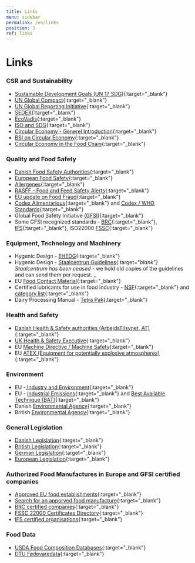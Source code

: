 ```yaml
---
title: Links
menu: sidebar
permalink: /en/links
position: 3
ref: links
---
```


# Links

### CSR and Sustainability 

* [Sustainable Development Goals (UN 17 SDG)][22]{:target="_blank"}
* [UN Global Compact][23]{:target="_blank"}
* [UN Global Reporting Initiative][24]{:target="_blank"}
* [SEDEX][25]{:target="_blank"}
* [EcoVadis][26]{:target="_blank"}
* [ISO and SDG][27]{:target="_blank"}
* [Circular Economy - Generel Introduction][28]{:target="_blank"}
* [BSI on Circular Economy][29]{:target="_blank"}
* [Circular Economy in the Food Chain][30]{:target="_blank"}

### Quality and Food Safety 

* [Danish Food Safety Authorities][32]{:target="_blank"}
* [European Food Safety][33]{:target="_blank"}
* [Allergenes][34]{:target="_blank"}
* [RASFF - Food and Feed Safety Alerts][35]{:target="_blank"}
* [EU update on Food Fraud][36]{:target="_blank"}
* [Codex Alimentarious][37]{:target="_blank"} and [Codex / WHO Standards][38]{:target="_blank"}
* Global Food Safety Initiative [(GFSI)][39]{:target="_blank"}
* Some GFSI recognized standards - [BRC][40]{:target="_blank"}, [IFS][41]{:target="_blank"}, ISO22000 [FSSC][42]{:target="_blank"}

### Equipment, Technology and Machinery 

* Hygenic Design - [EHEDG][44]{:target="_blank"}
* Hygenic Design - [Staalcentrun Guidelines][45]{:target="_blank"} Staalcentrum has been ceased -_ we hold old copies of the guidelines and can send them per request. _
* EU [Food Contact Material][46]{:target="_blank"}
* Certified lubricants for use in food industry - [NSF][47]{:target="_blank"} and [category list][48]{:target="_blank"}
* Dairy Processing Manual - [Tetra Pak][49]{:target="_blank"}

### Health and Safety 

* [Danish Health & Safety authorities (ArbejdsTilsynet, AT)][50]{:target="_blank"}
* [UK Health & Safety Executive][51]{:target="_blank"}
* EU [Machine Directive / Machine Safety][52]{:target="_blank"}
* EU [ATEX (Equipment for potentially explosive atmospheres)][53]{:target="_blank"}

### Environment

* EU -[ Industry and Environment][55]{:target="_blank"}
* EU - [Industrial Emissions][56]{:target="_blank"} and [Best Available Technique (BAT)][57]{:target="_blank"}
* Danish [Environmental Agency][58]{:target="_blank"}
* British [Environmental Agency][59]{:target="_blank"}

### General Legislation

* [Danish Legislation][60]{:target="_blank"}
* [British Legislation][61]{:target="_blank"}
* [German Legislation][62]{:target="_blank"}
* [European Legislation][63]{:target="_blank"}

### Authorized Food Manufactures in Europe and GFSI certified companies

* [Approved EU food establishments][64]{:target="_blank"}
* [Search for an apporved food manufacture][65]{:target="_blank"}
* [BRC certified companies][66]{:target="_blank"}
* [FSSC 22000 Certificates Directory][67]{:target="_blank"}
* [IFS certified organisations][68]{:target="_blank"}

### Food Data 

* [USDA Food Composition Databases][69]{:target="_blank"}
* [DTU Fødevaredata][70]{:target="_blank"}

[21]: /assets/images/SDG.png#w255#pull-right "Sdg"
[22]: https://sdgs.un.org/goals "https://sdgs.un.org/goals"
[23]: https://www.unglobalcompact.org/ "https://www.unglobalcompact.org/"
[24]: https://www.globalreporting.org/ "https://www.globalreporting.org/"
[25]: https://www.sedex.com/ "https://www.sedex.com/"
[26]: https://ecovadis.com/ "https://ecovadis.com/"
[27]: https://www.iso.org/sdgs.html "https://www.iso.org/sdgs.html"
[28]: https://www.ellenmacarthurfoundation.org/circular-economy/concept "https://www.ellenmacarthurfoundation.org/circular-economy/concept"
[29]: https://www.bsigroup.com/en-GB/standards/benefits-of-using-standards/becoming-more-sustainable-with-standards/BS8001-Circular-Economy/ "https://www.bsigroup.com/en-GB/standards/benefits-of-using-standards/becoming-more-sustainable-with-standards/BS8001-Circular-Economy/"
[30]: https://circulareconomy.fooddrinkeurope.eu/manufacturing/ "https://circulareconomy.fooddrinkeurope.eu/manufacturing/"
[31]: /assets/images/00%20About.jpg#w255#pull-right "00 About"
[32]: https://www.foedevarestyrelsen.dk/Sider/forside.aspx "https://www.foedevarestyrelsen.dk/Sider/forside.aspx"
[33]: http://ec.europa.eu/food/index_en.htm "http://ec.europa.eu/food/index_en.htm"
[34]: http://farrp.unl.edu/reg-sit-food-allergens "http://farrp.unl.edu/reg-sit-food-allergens"
[35]: http://ec.europa.eu/food/safety/rasff/index_en.htm "http://ec.europa.eu/food/safety/rasff/index_en.htm"
[36]: https://ec.europa.eu/knowledge4policy/food-fraud-quality_en "https://ec.europa.eu/knowledge4policy/food-fraud-quality_en"
[37]: hhttp://www.fao.org/fao-who-codexalimentarius/codex-home/en/ "http://www.fao.org/fao-who-codexalimentarius/codex-home/en/"
[38]: http://www.fao.org/fao-who-codexalimentarius/standards/list-of-standards/en/ "http://www.fao.org/fao-who-codexalimentarius/standards/list-of-standards/en/"
[39]: http://www.mygfsi.com/ "http://www.mygfsi.com/"
[40]: https://www.brcgs.com/ "https://www.brcgs.com/"
[41]: https://www.ifs-certification.com/index.php/en/standards "https://www.ifs-certification.com/index.php/en/standards"
[42]: http://www.fssc22000.com/documents/home.xml?lang=en "http://www.fssc22000.com/documents/home.xml?lang=en"
[43]: /assets/images/EHEDG.png#w255#pull-right "Ehedg"
[44]: http://www.ehedg.org/?nr=9&lang=en "http://www.ehedg.org/?nr=9&lang=en"
[45]: http://staalcentrum.dk/VidenTANK/industriens_guidelines.htm "http://staalcentrum.dk/VidenTANK/industriens_guidelines.htm"
[46]: http://ec.europa.eu/food/safety/chemical_safety/food_contact_materials/index_en.htm "http://ec.europa.eu/food/safety/chemical_safety/food_contact_materials/index_en.htm"
[47]: http://info.nsf.org/Certified/iso_21469/ "http://info.nsf.org/Certified/iso_21469/"
[48]: http://info.nsf.org/USDA/categories.html#P1 "http://info.nsf.org/USDA/categories.html#P1"
[49]: http://www.dairyprocessinghandbook.com/ "http://www.dairyprocessinghandbook.com/"
[50]: https://at.dk/en "https://at.dk/en"
[51]: http://www.hse.gov.uk/ "http://www.hse.gov.uk/"
[52]: http://ec.europa.eu/growth/sectors/mechanical-engineering/machinery/index_en.htm "http://ec.europa.eu/growth/sectors/mechanical-engineering/machinery/index_en.htm"
[53]: http://ec.europa.eu/growth/sectors/mechanical-engineering/atex/index_en.htm "http://ec.europa.eu/growth/sectors/mechanical-engineering/atex/index_en.htm"
[54]: /assets/images/Bæredygtighed.png#w255#pull-right "Bæredygtighed"
[55]: http://ec.europa.eu/environment/industry/index_en.htm "http://ec.europa.eu/environment/industry/index_en.htm"
[56]: http://ec.europa.eu/environment/industry/stationary/index.htm "http://ec.europa.eu/environment/industry/stationary/index.htm"
[57]: http://eippcb.jrc.ec.europa.eu/reference/ "http://eippcb.jrc.ec.europa.eu/reference/"
[58]: http://eng.mst.dk/ "http://eng.mst.dk/"
[59]: https://www.gov.uk/government/organisations/environment-agency/services-information "https://www.gov.uk/government/organisations/environment-agency/services-information"
[60]: https://www.retsinformation.dk/ "https://www.retsinformation.dk/"
[61]: http://www.legislation.gov.uk/ "http://www.legislation.gov.uk/"
[62]: http://www.gesetze-im-internet.de/index.html "http://www.gesetze-im-internet.de/index.html"
[63]: http://eur-lex.europa.eu/RECH_legislation.do?ihmlang=en "http://eur-lex.europa.eu/RECH_legislation.do?ihmlang=en"
[64]: http://ec.europa.eu/food/safety/biosafety/food_hygiene/eu_food_establishments/index_en.htm "http://ec.europa.eu/food/safety/biosafety/food_hygiene/eu_food_establishments/index_en.htm"
[65]: http://www.eucode.info/ "http://www.eucode.info/"
[66]: http://www.brcdirectory.co.uk/ "http://www.brcdirectory.co.uk/"
[67]: https://www.fssc22000.com/certified-organizations/# "https://www.fssc22000.com/certified-organizations/#"
[68]: https://www.ifs-certification.com/index.php/en/?SID=204a0cb9a0fc3e8bfecf4f8de4f93d98&page=home&content=pruefinstitute_detail&desc=institutes&language=english&id=362 "https://www.ifs-certification.com/index.php/en/?SID=204a0cb9a0fc3e8bfecf4f8de4f93d98&page=home&content=pruefinstitute_detail&desc=institutes&language=english&id=362"
[69]: https://ndb.nal.usda.gov/ndb/search/list "https://ndb.nal.usda.gov/ndb/search/list"
[70]: http://frida.fooddata.dk/index.php?lang=en "http://frida.fooddata.dk/index.php?lang=en"
